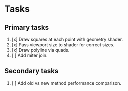 # Tasks

## Primary tasks

1. [x] Draw squares at each point with geometry shader.
2. [x] Pass viewport size to shader for correct sizes.
3. [x] Draw polyline via quads.
4. [ ] Add miter join.

## Secondary tasks

1. [ ] Add old vs new method performance comparison.
